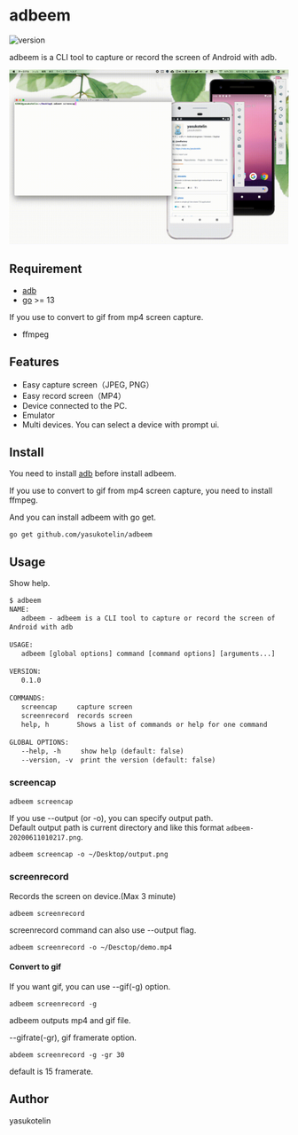 # adbeem

![version](https://img.shields.io/badge/version-1.0.0-brightgreen)

adbeem is a CLI tool to capture or record the screen of Android with adb.

![demo](./images/adbeem-demo-2.gif)

## Requirement

- [adb](https://developer.android.com/studio/command-line/adb)
- [go](https://golang.org/doc/install) >= 13

If you use to convert to gif from mp4 screen capture.
- ffmpeg

## Features

- Easy capture screen（JPEG, PNG）
- Easy record screen（MP4）
- Device connected to the PC.
- Emulator
- Multi devices. You can select a device with prompt ui.

## Install

You need to install [adb](https://developer.android.com/studio/command-line/adb) before install adbeem.

If you use to convert to gif from mp4 screen capture, you need to install ffmpeg.

And you can install adbeem with go get.

```
go get github.com/yasukotelin/adbeem
```

## Usage

Show help.

```
$ adbeem
NAME:
   adbeem - adbeem is a CLI tool to capture or record the screen of Android with adb

USAGE:
   adbeem [global options] command [command options] [arguments...]

VERSION:
   0.1.0

COMMANDS:
   screencap     capture screen
   screenrecord  records screen
   help, h       Shows a list of commands or help for one command

GLOBAL OPTIONS:
   --help, -h     show help (default: false)
   --version, -v  print the version (default: false)
```

### screencap

```
adbeem screencap
```

If you use --output (or -o), you can specify output path.<br>
Default output path is current directory and like this format `adbeem-20200611010217.png`.

```
adbeem screencap -o ~/Desktop/output.png
```

### screenrecord

Records the screen on device.(Max 3 minute)

```
adbeem screenrecord
```

screenrecord command can also use --output flag.

```
adbeem screenrecord -o ~/Desctop/demo.mp4
```

#### Convert to gif

If you want gif, you can use --gif(-g) option.

```
adbeem screenrecord -g
```

adbeem outputs mp4 and gif file.

--gifrate(-gr), gif framerate option.

```
abdeem screenrecord -g -gr 30
```

default is 15 framerate.

## Author

yasukotelin
